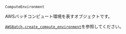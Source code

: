 ```
ComputeEnvironment
```

AWSバッチコンピュート環境を表すオブジェクトです。

[`AWSBatch.create_compute_environment`](@ref)を参照してください。
